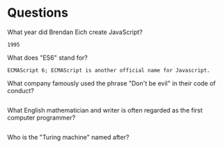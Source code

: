 # Questions

What year did Brendan Eich create JavaScript?

```
1995
```

What does "ES6" stand for?

```
ECMAScript 6; ECMAScript is another official name for Javascript.
```

What company famously used the phrase "Don't be evil" in their code of conduct?

```

```

What English mathematician and writer is often regarded as the first computer programmer?

```

```

Who is the "Turing machine" named after?

```

```
